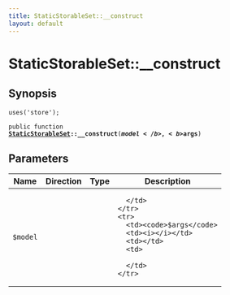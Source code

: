 ```yaml
---
title: StaticStorableSet::__construct
layout: default
---
```


# StaticStorableSet::__construct

## Synopsis

<code>uses('store');</code>

<code>public function <b><a href="StaticStorableSet">StaticStorableSet</a>::__construct</b>(<b>$model</b>, <b>$args</b>)</code>

## Parameters

<table>
  <thead>
    <tr>
      <th>Name</th>
      <th>Direction</th>
      <th>Type</th>
      <th>Description</th>
    </tr>
  </thead>
  <tbody>
    <tr>
      <td><code>$model</code>
      <td><i></i></td>
      <td></td>
      <td>

      </td>
    </tr>
    <tr>
      <td><code>$args</code>
      <td><i></i></td>
      <td></td>
      <td>

      </td>
    </tr>
  </tbody>
</table>

